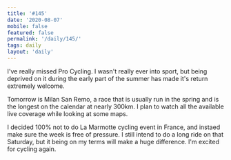 ```yaml
---
title: '#145'
date: '2020-08-07'
mobile: false
featured: false
permalink: '/daily/145/'
tags: daily
layout: 'daily'
---
```


I've really missed Pro Cycling. I wasn't really ever into sport, but being deprived on it during the early part of the summer has made it's return extremely welcome.

Tomorrow is Milan San Remo, a race that is usually run in the spring and is the longest on the calendar at nearly 300km. I plan to watch all the available live coverage while looking at some maps.

I decided 100% not to do La Marmotte cycling event in France, and instaed make sure the week is free of pressure. I still intend to do a long ride on that Saturday, but it being on my terms will make a huge difference. I'm excited for cycling again.
